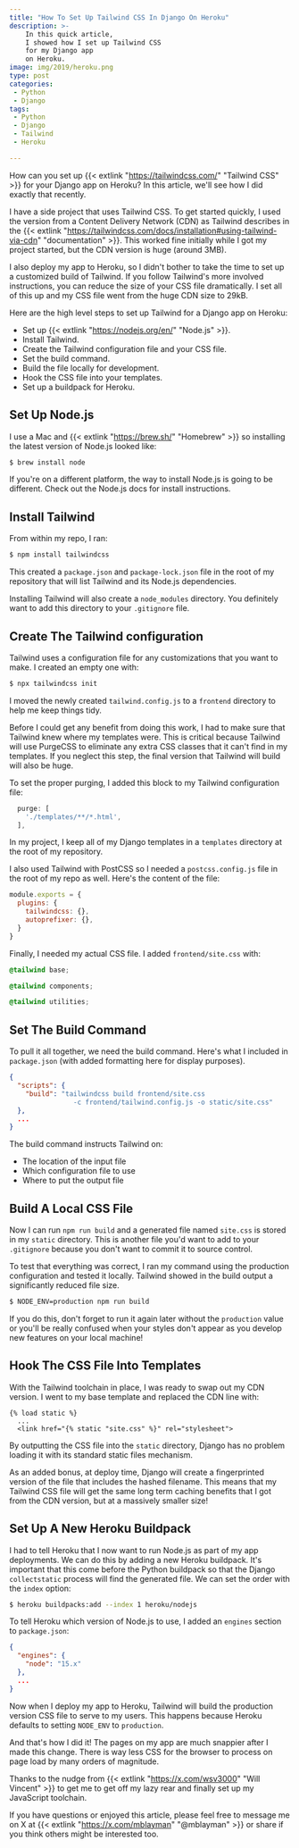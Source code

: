 ```yaml
---
title: "How To Set Up Tailwind CSS In Django On Heroku"
description: >-
    In this quick article,
    I showed how I set up Tailwind CSS
    for my Django app
    on Heroku.
image: img/2019/heroku.png
type: post
categories:
 - Python
 - Django
tags:
 - Python
 - Django
 - Tailwind
 - Heroku

---
```


How can you set up
{{< extlink "https://tailwindcss.com/" "Tailwind CSS" >}}
for your Django app
on Heroku?
In this article,
we'll see how I did exactly that recently.

I have a side project
that uses Tailwind CSS.
To get started quickly,
I used the version
from a Content Delivery Network (CDN)
as Tailwind describes
in the {{< extlink "https://tailwindcss.com/docs/installation#using-tailwind-via-cdn" "documentation" >}}.
This worked fine initially
while I got my project started,
but the CDN version is huge
(around 3MB).

I also deploy my app to Heroku,
so I didn't bother to take the time
to set up a customized build
of Tailwind.
If you follow Tailwind's more involved instructions,
you can reduce the size of your CSS file dramatically.
I set all of this up
and my CSS file went from the huge CDN size to 29kB.

Here are the high level steps
to set up Tailwind
for a Django app
on Heroku:

* Set up {{< extlink "https://nodejs.org/en/" "Node.js" >}}.
* Install Tailwind.
* Create the Tailwind configuration file and your CSS file.
* Set the build command.
* Build the file locally for development.
* Hook the CSS file into your templates.
* Set up a buildpack for Heroku.

## Set Up Node.js

I use a Mac and {{< extlink "https://brew.sh/" "Homebrew" >}}
so installing the latest version
of Node.js looked like:

```bash
$ brew install node
```

If you're on a different platform,
the way to install Node.js is going to be different.
Check out the Node.js docs for install instructions.

## Install Tailwind

From within my repo,
I ran:

```bash
$ npm install tailwindcss
```

This created a `package.json` and `package-lock.json` file
in the root of my repository
that will list Tailwind
and its Node.js dependencies.

Installing Tailwind will also create a `node_modules` directory.
You definitely want to add this directory
to your `.gitignore` file.

## Create The Tailwind configuration

Tailwind uses a configuration file
for any customizations
that you want
to make.
I created an empty one with:

```bash
$ npx tailwindcss init
```

I moved the newly created `tailwind.config.js`
to a `frontend` directory
to help me keep things tidy.

Before I could get any benefit
from doing this work,
I had to make sure
that Tailwind knew where my templates were.
This is critical
because Tailwind will use PurgeCSS
to eliminate any extra CSS classes
that it can't find in my templates.
If you neglect this step,
the final version
that Tailwind will build will also be huge.

To set the proper purging,
I added this block to my Tailwind configuration file:

```js
  purge: [
    './templates/**/*.html',
  ],
```

In my project,
I keep all of my Django templates
in a `templates` directory
at the root
of my repository.

I also used Tailwind with PostCSS
so I needed a `postcss.config.js` file
in the root
of my repo as well.
Here's the content of the file:

```js
module.exports = {
  plugins: {
    tailwindcss: {},
    autoprefixer: {},
  }
}
```

Finally, I needed my actual CSS file.
I added `frontend/site.css` with:

```css
@tailwind base;

@tailwind components;

@tailwind utilities;
```

## Set The Build Command

To pull it all together,
we need the build command.
Here's what I included in `package.json`
(with added formatting here for display purposes).

```json
{
  "scripts": {
    "build": "tailwindcss build frontend/site.css
                -c frontend/tailwind.config.js -o static/site.css"
  },
  ...
}
```

The build command instructs Tailwind on:

* The location of the input file
* Which configuration file to use
* Where to put the output file

## Build A Local CSS File

Now I can run `npm run build`
and a generated file named `site.css`
is stored in my `static` directory.
This is another file you'd want to add to your `.gitignore`
because you don't want to commit it to source control.

To test that everything was correct,
I ran my command using the production configuration
and tested it locally.
Tailwind showed in the build output
a significantly reduced file size.

```bash
$ NODE_ENV=production npm run build
```

If you do this, don't forget to run it again later
without the `production` value
or you'll be really confused
when your styles don't appear
as you develop new features
on your local machine!

## Hook The CSS File Into Templates

With the Tailwind toolchain in place,
I was ready to swap out my CDN version.
I went to my base template
and replaced the CDN line with:

```django
{% load static %}
  ...
  <link href="{% static "site.css" %}" rel="stylesheet">
```

By outputting the CSS file
into the `static` directory,
Django has no problem loading it
with its standard static files mechanism.

As an added bonus,
at deploy time,
Django will create a fingerprinted version
of the file that includes the hashed filename.
This means that my Tailwind CSS file will get the same long term caching benefits
that I got from the CDN version,
but at a massively smaller size!

## Set Up A New Heroku Buildpack

I had to tell Heroku
that I now want to run Node.js
as part of my app deployments.
We can do this by adding a new Heroku buildpack.
It's important that this come
before the Python buildpack
so that the Django `collectstatic` process
will find the generated file.
We can set the order
with the `index` option:

```bash
$ heroku buildpacks:add --index 1 heroku/nodejs
```

To tell Heroku
which version of Node.js
to use,
I added an `engines` section
to `package.json`:

```json
{
  "engines": {
    "node": "15.x"
  },
  ...
}
```

Now when I deploy my app
to Heroku,
Tailwind will build the production version CSS file
to serve to my users.
This happens because Heroku defaults
to setting `NODE_ENV` to `production`.

And that's how I did it!
The pages on my app are much snappier
after I made this change.
There is way less CSS
for the browser to process
on page load
by many orders of magnitude.

Thanks to the nudge
from {{< extlink "https://x.com/wsv3000" "Will Vincent" >}}
to get me to get off my lazy rear
and finally set up my JavaScript toolchain.

If you have questions
or enjoyed this article,
please feel free to message me on X
at {{< extlink "https://x.com/mblayman" "@mblayman" >}}
or share if you think others might be interested too.
